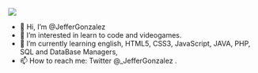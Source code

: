 ![](https://komarev.com/ghpvc/?username=JefferGonzalez&style=for-the-badge&color=ff0000)
- 👋 Hi, I’m @JefferGonzalez
- 👀 I’m interested in learn to code and videogames.
- 🌱 I’m currently learning english, HTML5, CSS3, JavaScript, JAVA, PHP, SQL and DataBase Managers,  
- 📫 How to reach me: Twitter @_JefferGonzalez .

<!---
JefferGonzalez/JefferGonzalez is a ✨ special ✨ repository because its `README.md` (this file) appears on your GitHub profile.
You can click the Preview link to take a look at your changes.
--->
